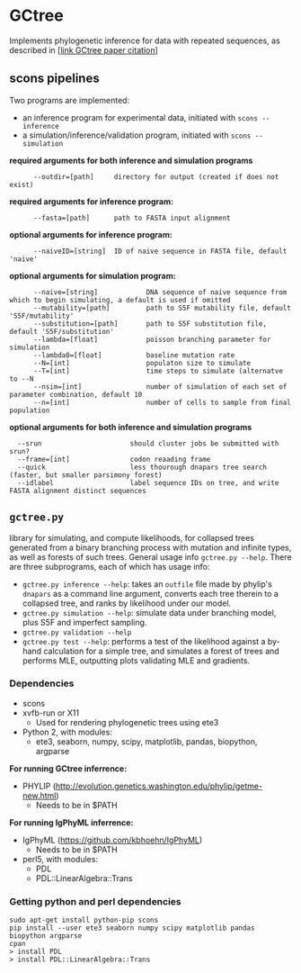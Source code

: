 # GCtree

Implements phylogenetic inference for data with repeated sequences, as described in [[link GCtree paper citation](???)]

## scons pipelines

Two programs are implemented:
- an inference program for experimental data, initiated with `scons --inference`
- a simulation/inference/validation program, initiated with `scons --simulation`

**required arguments for both inference and simulation programs**
```
      --outdir=[path]     directory for output (created if does not exist)
```

**required arguments for inference program:**
```
      --fasta=[path]      path to FASTA input alignment
```

**optional arguments for inference program:**
```
      --naiveID=[string]  ID of naive sequence in FASTA file, default 'naive'
```

**optional arguments for simulation program:**
```   
      --naive=[string]            DNA sequence of naive sequence from which to begin simulating, a default is used if omitted
      --mutability=[path]         path to S5F mutability file, default 'S5F/mutability'
      --substitution=[path]       path to S5F substitution file, default 'S5F/substitution'
      --lambda=[float]            poisson branching parameter for simulation
      --lambda0=[float]           baseline mutation rate
      --N=[int]                   populaton size to simulate
      --T=[int]                   time steps to simulate (alternatve to --N
      --nsim=[int]                number of simulation of each set of parameter combination, default 10
      --n=[int]                   number of cells to sample from final population
```

**optional arguments for both inference and simulation programs**
```
  --srun                      should cluster jobs be submitted with srun?
  --frame=[int]               codon reaading frame
  --quick                     less thourough dnapars tree search (faster, but smaller parsimony forest)
  --idlabel                   label sequence IDs on tree, and write FASTA alignment distinct sequences
  ```

## `gctree.py`
library for simulating, and compute likelihoods, for collapsed trees generated from a binary branching process with mutation and infinite types, as well as forests of such trees. General usage info `gctree.py --help`. There are three subprograms, each of which has usage info:
* `gctree.py inference --help`: takes an `outfile` file made by phylip's `dnapars` as a command line argument, converts each tree therein to a collapsed tree, and ranks by likelihood under our model.
* `gctree.py simulation --help`: simulate data under branching model, plus S5F and imperfect sampling.
* `gctree.py validation --help`
* `gctree.py test --help`: performs a test of the likelihood against a by-hand calculation for a simple tree, and simulates a forest of trees and performs MLE, outputting plots validating MLE and gradients.


### Dependencies
* scons
* xvfb-run or X11
  * Used for rendering phylogenetic trees using ete3
* Python 2, with modules:
  * ete3, seaborn, numpy, scipy, matplotlib, pandas, biopython, argparse

**For running GCtree inferrence:**
* PHYLIP (http://evolution.genetics.washington.edu/phylip/getme-new.html)
  * Needs to be in $PATH

**For running IgPhyML inferrence:**
* IgPhyML (https://github.com/kbhoehn/IgPhyML)
  * Needs to be in $PATH
* perl5, with modules:
  * PDL
  * PDL::LinearAlgebra::Trans


### Getting python and perl dependencies
```
sudo apt-get install python-pip scons
pip install --user ete3 seaborn numpy scipy matplotlib pandas biopython argparse
cpan
> install PDL
> install PDL::LinearAlgebra::Trans
```
